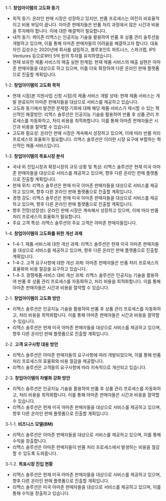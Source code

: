 1-1. **창업아이템의 고도화 동기**
- 외적 동기: 온라인 판매 시장은 성장하고 있지만, 반품 프로세스는 여전히 비효율적이고 비용 부담이 큽니다. 아마존 판매자들은 반품 처리 과정에서 많은 시간과 비용을 투자해야 합니다. 이에 대한 해결책이 필요합니다.
- 내적 동기: 케이존 리맥스는 인공지능 기술을 활용하여 반품 후 상품 관리 솔루션을 개발하고 있으며, 이를 통해 아마존 판매자들의 어려움을 해결하고자 합니다. 대표자인 김성수는 2020년에 회사를 설립하고, 블루포인트 파트너스, 스파크랩, IPS Ventures 등으로부터 5억 원의 투자를 유치하였습니다.
- 현재 보유한 제품·서비스의 매출 실현 한계점: 현재 제품·서비스의 매출 실현은 아마존 판매자들을 대상으로 하고 있으며, 이를 더욱 확장하여 다른 온라인 판매 플랫폼으로 진출할 계획입니다.

1-2. **창업아이템의 고도화 목적**
- 현재 시점(본 지원사업 신청 시점)의 제품·서비스 개발 상태: 현재 제품·서비스는 개발 완료되어 아마존 판매자들을 대상으로 서비스를 제공하고 있습니다.
- 고도화 동기에서 발견한 문제점·기회에 대해 해당 제품·서비스가 제시할 수 있는 혁신적인 해결방안: 리맥스 솔루션은 인공지능 기술을 활용하여 반품 후 상품 관리 프로세스를 자동화하고, 처리 비용을 최적화합니다. 이를 통해 아마존 판매자들은 시간과 비용을 절약할 수 있습니다.
- 고도화 필요성: 온라인 판매 시장은 계속해서 성장하고 있으며, 이에 따라 반품 처리 프로세스의 효율화가 필요합니다. 리맥스 솔루션은 이러한 시장 요구에 부합하는 혁신적인 제품·서비스입니다.

1-3. **창업아이템의 목표시장 분석**
- 국내·외 진입시장과 확장시장의 규모·상황 및 특성: 리맥스 솔루션은 현재 미국 아마존 판매자들을 대상으로 서비스를 제공하고 있으며, 향후 다른 온라인 판매 플랫폼으로 진출할 계획입니다.
- 현재 위치: 리맥스 솔루션은 현재 미국 아마존 판매자들을 대상으로 서비스를 제공하고 있으며, 향후 다른 온라인 판매 플랫폼으로 진출할 계획입니다.
- 경쟁 강도: 리맥스 솔루션은 현재 미국 아마존 판매자들을 대상으로 서비스를 제공하고 있으며, 향후 다른 온라인 판매 플랫폼으로 진출할 계획입니다.
- 향후 전망(성장성): 온라인 판매 시장은 계속해서 성장하고 있으며, 이에 따라 반품 처리 프로세스의 효율화가 필요합니다.
- 주요 고객 특성: 리맥스 솔루션의 주요 고객은 아마존 판매자들입니다.

1-4. **창업아이템의 고도화를 위한 개선 과제**
- 1-4-1. 제품·서비스에 대한 개선 과제: 리맥스 솔루션은 현재 미국 아마존 판매자들을 대상으로 서비스를 제공하고 있으며, 향후 다른 온라인 판매 플랫폼으로 진출할 계획입니다.
- 1-4-2. 고객 요구사항에 대한 개선 과제: 아마존 판매자들은 반품 처리 프로세스의 효율화와 비용 절감을 요구하고 있습니다.
- 1-4-3. 경쟁제품·서비스 대비 개선 과제: 리맥스 솔루션은 인공지능 기술을 활용하여 반품 후 상품 관리 프로세스를 자동화하고, 처리 비용을 최적화합니다. 이를 통해 아마존 판매자들은 시간과 비용을 절약할 수 있습니다.

2-1. **창업아이템의 고도화 방안**
- 리맥스 솔루션은 인공지능 기술을 활용하여 반품 후 상품 관리 프로세스를 자동화하고, 처리 비용을 최적화합니다. 이를 통해 아마존 판매자들은 시간과 비용을 절약할 수 있습니다.
- 리맥스 솔루션은 현재 미국 아마존 판매자들을 대상으로 서비스를 제공하고 있으며, 향후 다른 온라인 판매 플랫폼으로 진출할 계획입니다.

2-2. **고객 요구사항 대응 방안**
- 리맥스 솔루션은 아마존 판매자들의 요구사항에 따라 개발되었으며, 이를 통해 반품 처리 프로세스의 효율화와 비용 절감을 제공합니다.
- 리맥스 솔루션은 고객들의 요구사항에 따라 지속적으로 개선되고 있습니다.

2-3. **창업아이템의 차별화 강화 방안**
- 리맥스 솔루션은 인공지능 기술을 활용하여 반품 후 상품 관리 프로세스를 자동화하고, 처리 비용을 최적화합니다. 이를 통해 아마존 판매자들은 시간과 비용을 절약할 수 있습니다.
- 리맥스 솔루션은 현재 미국 아마존 판매자들을 대상으로 서비스를 제공하고 있으며, 향후 다른 온라인 판매 플랫폼으로 진출할 계획입니다.

3-1-1. **비즈니스 모델(BM)**
- 리맥스 솔루션은 아마존 판매자들을 대상으로 서비스를 제공하고 있으며, 이를 통해 수익을 창출합니다.
- 리맥스 솔루션은 아마존 판매자들이 반품 처리 프로세스에서 발생하는 비용을 절감할 수 있도록 도와줍니다.

3-1-2. **목표시장 진입 현황**
- 리맥스 솔루션은 현재 미국 아마존 판매자들을 대상으로 서비스를 제공하고 있으며, 향후 다른 온라인 판매 플랫폼으로 진출할 계획입니다.
- 리맥스 솔루션은 미국 아마존 판매자들을 대상으로 서비스를 제공하고 있으며, 이를 통해 수익을 창출하고 있습니다.